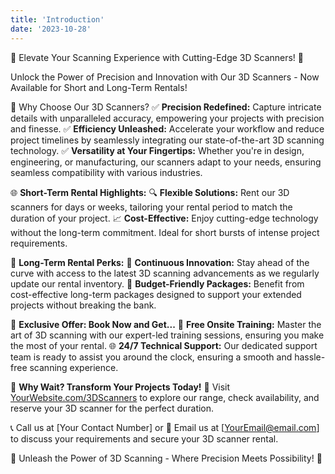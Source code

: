 ```yaml
---
title: 'Introduction'
date: '2023-10-28'
---
```


🌟 Elevate Your Scanning Experience with Cutting-Edge 3D Scanners! 🌟

Unlock the Power of Precision and Innovation with Our 3D Scanners - Now Available for Short and Long-Term Rentals!

🚀 Why Choose Our 3D Scanners?
✅ **Precision Redefined:** Capture intricate details with unparalleled accuracy, empowering your projects with precision and finesse.
✅ **Efficiency Unleashed:** Accelerate your workflow and reduce project timelines by seamlessly integrating our state-of-the-art 3D scanning technology.
✅ **Versatility at Your Fingertips:** Whether you're in design, engineering, or manufacturing, our scanners adapt to your needs, ensuring seamless compatibility with various industries.

🌐 **Short-Term Rental Highlights:**
🔍 **Flexible Solutions:** Rent our 3D scanners for days or weeks, tailoring your rental period to match the duration of your project.
📈 **Cost-Effective:** Enjoy cutting-edge technology without the long-term commitment. Ideal for short bursts of intense project requirements.

📆 **Long-Term Rental Perks:**
🔄 **Continuous Innovation:** Stay ahead of the curve with access to the latest 3D scanning advancements as we regularly update our rental inventory.
💼 **Budget-Friendly Packages:** Benefit from cost-effective long-term packages designed to support your extended projects without breaking the bank.

🎁 **Exclusive Offer: Book Now and Get...**
🔧 **Free Onsite Training:** Master the art of 3D scanning with our expert-led training sessions, ensuring you make the most of your rental.
🌐 **24/7 Technical Support:** Our dedicated support team is ready to assist you around the clock, ensuring a smooth and hassle-free scanning experience.

🌈 **Why Wait? Transform Your Projects Today!**
🔗 Visit [YourWebsite.com/3DScanners](#) to explore our range, check availability, and reserve your 3D scanner for the perfect duration.

📞 Call us at [Your Contact Number] or 📧 Email us at [YourEmail@email.com] to discuss your requirements and secure your 3D scanner rental.

🚀 Unleash the Power of 3D Scanning - Where Precision Meets Possibility! 🌟

